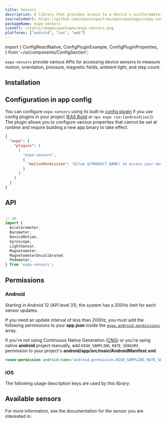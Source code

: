 ```yaml
---
title: Sensors
description: A library that provides access to a device's accelerometer, barometer, motion, gyroscope, light, magnetometer, and pedometer.
sourceCodeUrl: https://github.com/expo/expo/tree/main/packages/expo-sensors
packageName: expo-sensors
iconUrl: /static/images/packages/expo-sensors.png
platforms: ["android", "ios", "web"]
---
```


import {
  ConfigReactNative,
  ConfigPluginExample,
  ConfigPluginProperties,
} from '~/ui/components/ConfigSection';

`expo-sensors` provide various APIs for accessing device sensors to measure motion, orientation, pressure, magnetic fields, ambient light, and step count.

## Installation

## Configuration in app config

You can configure `expo-sensors` using its built-in [config plugin](/config-plugins/introduction/) if you use config plugins in your project ([EAS Build](/build/introduction) or `npx expo run:[android|ios]`). The plugin allows you to configure various properties that cannot be set at runtime and require building a new app binary to take effect.

```json app.json
{
  "expo": {
    "plugins": [
      [
        "expo-sensors",
        {
          "motionPermission": "Allow $(PRODUCT_NAME) to access your device motion"
        }
      ]
    ]
  }
}
```

## API

```js

// OR
import {
  Accelerometer,
  Barometer,
  DeviceMotion,
  Gyroscope,
  LightSensor,
  Magnetometer,
  MagnetometerUncalibrated,
  Pedometer,
} from 'expo-sensors';
```

## Permissions

### Android

Starting in Android 12 (API level 31), the system has a 200Hz limit for each sensor updates.

If you need an update interval of less than 200Hz, you must add the following permissions to your **app.json** inside the [`expo.android.permissions`](../config/app/#permissions) array.

If you're not using Continuous Native Generation ([CNG](/workflow/continuous-native-generation/)) or you're using native **android** project manually, add `HIGH_SAMPLING_RATE_SENSORS` permission to your project's **android/app/src/main/AndroidManifest.xml**:

```xml
<uses-permission android:name="android.permission.HIGH_SAMPLING_RATE_SENSORS" />
```

### iOS

The following usage description keys are used by this library:

## Available sensors

For more information, see the documentation for the sensor you are interested in: